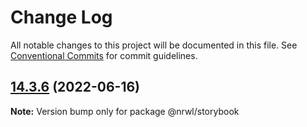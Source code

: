 # Change Log

All notable changes to this project will be documented in this file.
See [Conventional Commits](https://conventionalcommits.org) for commit guidelines.

## [14.3.6](https://github.com/nrwl/nx/compare/14.3.5...14.3.6) (2022-06-16)

**Note:** Version bump only for package @nrwl/storybook
